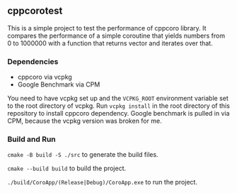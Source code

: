 ## cppcorotest

This is a simple project to test the performance of cppcoro library. It compares the performance of a simple coroutine that yields numbers from 0 to 1000000 with a function that returns vector and iterates over that.

### Dependencies
- cppcoro via vcpkg
- Google Benchmark via CPM

You need to have vcpkg set up and the `VCPKG_ROOT` environment variable set to the root directory of vcpkg.
Run `vcpkg install` in the root directory of this repository to install cppcoro dependency.
Google benchmark is pulled in via CPM, because the vcpkg version was broken for me.

### Build and Run

`cmake -B build -S ./src` to generate the build files.

`cmake --build build` to build the project.

`./build/CoroApp/(Release|Debug)/CoroApp.exe` to run the project.
